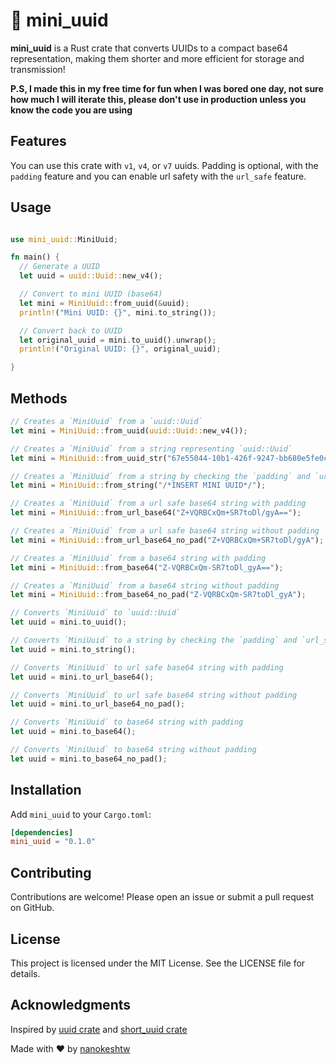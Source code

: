 # :mouse2: mini_uuid

**mini_uuid** is a Rust crate that converts UUIDs to a compact base64 representation, making them shorter and more efficient for storage and transmission!

**P.S, I made this in my free time for fun when I was bored one day, not sure how much I will iterate this, please don't use in production unless you know the code you are using**

## Features

You can use this crate with `v1`, `v4`, or `v7` uuids. Padding is optional, with the `padding` feature and you can enable url safety with the `url_safe` feature.

## Usage

```rust

use mini_uuid::MiniUuid;

fn main() {
  // Generate a UUID
  let uuid = uuid::Uuid::new_v4();

  // Convert to mini UUID (base64)
  let mini = MiniUuid::from_uuid(&uuid);
  println!("Mini UUID: {}", mini.to_string());

  // Convert back to UUID
  let original_uuid = mini.to_uuid().unwrap();
  println!("Original UUID: {}", original_uuid);

}
```

## Methods

```rust
// Creates a `MiniUuid` from a `uuid::Uuid`
let mini = MiniUuid::from_uuid(uuid::Uuid::new_v4());

// Creates a `MiniUuid` from a string representing `uuid::Uuid`
let mini = MiniUuid::from_uuid_str("67e55044-10b1-426f-9247-bb680e5fe0c8");

// Creates a `MiniUuid` from a string by checking the `padding` and `url_safe` features
let mini = MiniUuid::from_string("/*INSERT MINI UUID*/");

// Creates a `MiniUuid` from a url safe base64 string with padding
let mini = MiniUuid::from_url_base64("Z+VQRBCxQm+SR7toDl/gyA==");

// Creates a `MiniUuid` from a url safe base64 string without padding
let mini = MiniUuid::from_url_base64_no_pad("Z+VQRBCxQm+SR7toDl/gyA");

// Creates a `MiniUuid` from a base64 string with padding
let mini = MiniUuid::from_base64("Z-VQRBCxQm-SR7toDl_gyA==");

// Creates a `MiniUuid` from a base64 string without padding
let mini = MiniUuid::from_base64_no_pad("Z-VQRBCxQm-SR7toDl_gyA");

// Converts `MiniUuid` to `uuid::Uuid`
let uuid = mini.to_uuid();

// Converts `MiniUuid` to a string by checking the `padding` and `url_safe` features
let uuid = mini.to_string();

// Converts `MiniUuid` to url safe base64 string with padding
let uuid = mini.to_url_base64();

// Converts `MiniUuid` to url safe base64 string without padding
let uuid = mini.to_url_base64_no_pad();

// Converts `MiniUuid` to base64 string with padding
let uuid = mini.to_base64();

// Converts `MiniUuid` to base64 string without padding
let uuid = mini.to_base64_no_pad();
```

## Installation

Add `mini_uuid` to your `Cargo.toml`:

```toml
[dependencies]
mini_uuid = "0.1.0"
```

## Contributing

Contributions are welcome! Please open an issue or submit a pull request on GitHub.

## License

This project is licensed under the MIT License. See the LICENSE file for details.

## Acknowledgments

Inspired by [uuid crate](https://github.com/uuid-rs/uuid) and [short_uuid crate](https://github.com/radim10/short-uuid)

Made with :heart: by [nanokeshtw](https://github.com/nanokeshtw)
